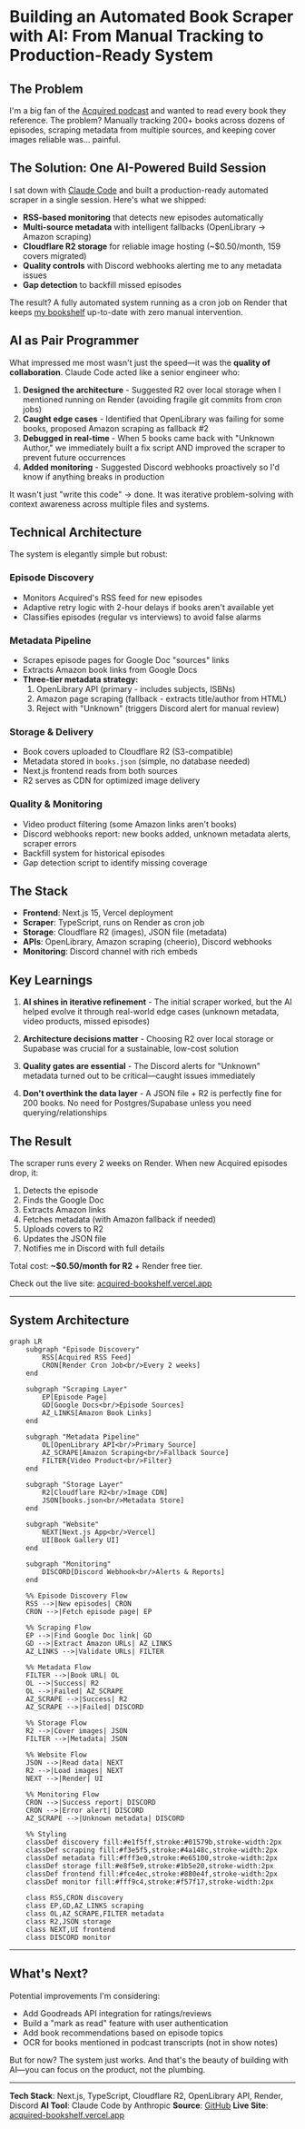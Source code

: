 # Building an Automated Book Scraper with AI: From Manual Tracking to Production-Ready System

## The Problem

I'm a big fan of the [Acquired podcast](https://www.acquired.fm/) and wanted to read every book they reference. The problem? Manually tracking 200+ books across dozens of episodes, scraping metadata from multiple sources, and keeping cover images reliable was... painful.

## The Solution: One AI-Powered Build Session

I sat down with [Claude Code](https://claude.com/claude-code) and built a production-ready automated scraper in a single session. Here's what we shipped:

- **RSS-based monitoring** that detects new episodes automatically
- **Multi-source metadata** with intelligent fallbacks (OpenLibrary → Amazon scraping)
- **Cloudflare R2 storage** for reliable image hosting (~$0.50/month, 159 covers migrated)
- **Quality controls** with Discord webhooks alerting me to any metadata issues
- **Gap detection** to backfill missed episodes

The result? A fully automated system running as a cron job on Render that keeps [my bookshelf](https://acquired-bookshelf.vercel.app/) up-to-date with zero manual intervention.

## AI as Pair Programmer

What impressed me most wasn't just the speed—it was the **quality of collaboration**. Claude Code acted like a senior engineer who:

1. **Designed the architecture** - Suggested R2 over local storage when I mentioned running on Render (avoiding fragile git commits from cron jobs)
2. **Caught edge cases** - Identified that OpenLibrary was failing for some books, proposed Amazon scraping as fallback #2
3. **Debugged in real-time** - When 5 books came back with "Unknown Author," we immediately built a fix script AND improved the scraper to prevent future occurrences
4. **Added monitoring** - Suggested Discord webhooks proactively so I'd know if anything breaks in production

It wasn't just "write this code" → done. It was iterative problem-solving with context awareness across multiple files and systems.

## Technical Architecture

The system is elegantly simple but robust:

### Episode Discovery
- Monitors Acquired's RSS feed for new episodes
- Adaptive retry logic with 2-hour delays if books aren't available yet
- Classifies episodes (regular vs interviews) to avoid false alarms

### Metadata Pipeline
- Scrapes episode pages for Google Doc "sources" links
- Extracts Amazon book links from Google Docs
- **Three-tier metadata strategy:**
  1. OpenLibrary API (primary - includes subjects, ISBNs)
  2. Amazon page scraping (fallback - extracts title/author from HTML)
  3. Reject with "Unknown" (triggers Discord alert for manual review)

### Storage & Delivery
- Book covers uploaded to Cloudflare R2 (S3-compatible)
- Metadata stored in `books.json` (simple, no database needed)
- Next.js frontend reads from both sources
- R2 serves as CDN for optimized image delivery

### Quality & Monitoring
- Video product filtering (some Amazon links aren't books)
- Discord webhooks report: new books added, unknown metadata alerts, scraper errors
- Backfill system for historical episodes
- Gap detection script to identify missing coverage

## The Stack

- **Frontend**: Next.js 15, Vercel deployment
- **Scraper**: TypeScript, runs on Render as cron job
- **Storage**: Cloudflare R2 (images), JSON file (metadata)
- **APIs**: OpenLibrary, Amazon scraping (cheerio), Discord webhooks
- **Monitoring**: Discord channel with rich embeds

## Key Learnings

1. **AI shines in iterative refinement** - The initial scraper worked, but the AI helped evolve it through real-world edge cases (unknown metadata, video products, missed episodes)

2. **Architecture decisions matter** - Choosing R2 over local storage or Supabase was crucial for a sustainable, low-cost solution

3. **Quality gates are essential** - The Discord alerts for "Unknown" metadata turned out to be critical—caught issues immediately

4. **Don't overthink the data layer** - A JSON file + R2 is perfectly fine for 200 books. No need for Postgres/Supabase unless you need querying/relationships

## The Result

The scraper runs every 2 weeks on Render. When new Acquired episodes drop, it:
1. Detects the episode
2. Finds the Google Doc
3. Extracts Amazon links
4. Fetches metadata (with Amazon fallback if needed)
5. Uploads covers to R2
6. Updates the JSON file
7. Notifies me in Discord with full details

Total cost: **~$0.50/month for R2** + Render free tier.

Check out the live site: [acquired-bookshelf.vercel.app](https://acquired-bookshelf.vercel.app/)

---

## System Architecture

```mermaid
graph LR
    subgraph "Episode Discovery"
        RSS[Acquired RSS Feed]
        CRON[Render Cron Job<br/>Every 2 weeks]
    end

    subgraph "Scraping Layer"
        EP[Episode Page]
        GD[Google Docs<br/>Episode Sources]
        AZ_LINKS[Amazon Book Links]
    end

    subgraph "Metadata Pipeline"
        OL[OpenLibrary API<br/>Primary Source]
        AZ_SCRAPE[Amazon Scraping<br/>Fallback Source]
        FILTER{Video Product<br/>Filter}
    end

    subgraph "Storage Layer"
        R2[Cloudflare R2<br/>Image CDN]
        JSON[books.json<br/>Metadata Store]
    end

    subgraph "Website"
        NEXT[Next.js App<br/>Vercel]
        UI[Book Gallery UI]
    end

    subgraph "Monitoring"
        DISCORD[Discord Webhook<br/>Alerts & Reports]
    end

    %% Episode Discovery Flow
    RSS -->|New episodes| CRON
    CRON -->|Fetch episode page| EP

    %% Scraping Flow
    EP -->|Find Google Doc link| GD
    GD -->|Extract Amazon URLs| AZ_LINKS
    AZ_LINKS -->|Validate URLs| FILTER

    %% Metadata Flow
    FILTER -->|Book URL| OL
    OL -->|Success| R2
    OL -->|Failed| AZ_SCRAPE
    AZ_SCRAPE -->|Success| R2
    AZ_SCRAPE -->|Failed| DISCORD

    %% Storage Flow
    R2 -->|Cover images| JSON
    FILTER -->|Metadata| JSON

    %% Website Flow
    JSON -->|Read data| NEXT
    R2 -->|Load images| NEXT
    NEXT -->|Render| UI

    %% Monitoring Flow
    CRON -->|Success report| DISCORD
    CRON -->|Error alert| DISCORD
    AZ_SCRAPE -->|Unknown metadata| DISCORD

    %% Styling
    classDef discovery fill:#e1f5ff,stroke:#01579b,stroke-width:2px
    classDef scraping fill:#f3e5f5,stroke:#4a148c,stroke-width:2px
    classDef metadata fill:#fff3e0,stroke:#e65100,stroke-width:2px
    classDef storage fill:#e8f5e9,stroke:#1b5e20,stroke-width:2px
    classDef frontend fill:#fce4ec,stroke:#880e4f,stroke-width:2px
    classDef monitor fill:#fff9c4,stroke:#f57f17,stroke-width:2px

    class RSS,CRON discovery
    class EP,GD,AZ_LINKS scraping
    class OL,AZ_SCRAPE,FILTER metadata
    class R2,JSON storage
    class NEXT,UI frontend
    class DISCORD monitor
```

---

## What's Next?

Potential improvements I'm considering:
- Add Goodreads API integration for ratings/reviews
- Build a "mark as read" feature with user authentication
- Add book recommendations based on episode topics
- OCR for books mentioned in podcast transcripts (not in show notes)

But for now? The system just works. And that's the beauty of building with AI—you can focus on the product, not the plumbing.

---

**Tech Stack**: Next.js, TypeScript, Cloudflare R2, OpenLibrary API, Render, Discord
**AI Tool**: Claude Code by Anthropic
**Source**: [GitHub](https://github.com/hurleywgly/acquired-bookshelf)
**Live Site**: [acquired-bookshelf.vercel.app](https://acquired-bookshelf.vercel.app/)

